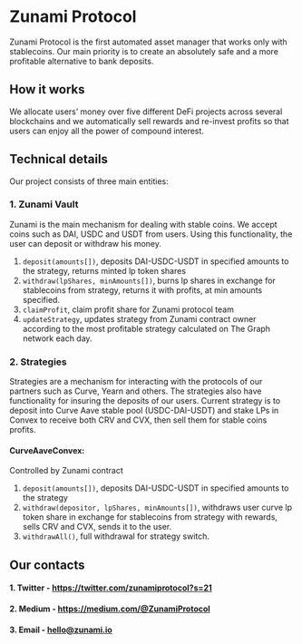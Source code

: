 # Zunami Protocol
Zunami Protocol is the first automated asset manager that works only with stablecoins. Our main priority is to create an absolutely safe and a more profitable alternative to bank deposits.

## How it works
We allocate users’ money over five different DeFi projects across several blockchains and we automatically sell rewards and re-invest profits so that users can enjoy all the power of compound interest.

## Technical details
Our project consists of three main entities:

### 1. Zunami Vault
Zunami is the main mechanism for dealing with stable coins. We accept coins such as DAI, USDC and USDT from users. Using this functionality, the user can deposit or withdraw his money.

1. `deposit(amounts[])`, deposits DAI-USDC-USDT in specified amounts to the strategy, returns minted lp token shares 
2. `withdraw(lpShares, minAmounts[])`, burns lp shares in exchange for stablecoins from strategy, returns it with profits, at min amounts specified.
3. `claimProfit`, claim profit share for Zunami protocol team
4. `updateStrategy`, updates strategy from Zunami contract owner according to the most profitable strategy calculated on The Graph network each day.

### 2. Strategies
Strategies are a mechanism for interacting with the protocols of our partners such as Curve, Yearn and others. The strategies also have functionality for insuring the deposits of our users. Current strategy is to deposit into Curve Aave stable pool (USDC-DAI-USDT) and stake LPs in Convex to receive both CRV and CVX, then sell them for stable coins profits. 

#### CurveAaveConvex:
Controlled by Zunami contract

1. `deposit(amounts[])`, deposits DAI-USDC-USDT in specified amounts to the strategy
2. `withdraw(depositor, lpShares, minAmounts[])`, withdraws user curve lp token share in exchange for stablecoins from strategy with rewards, sells CRV and CVX, sends it to the user.
3. `withdrawAll()`, full withdrawal for strategy switch.

## Our contacts
#### 1. Twitter - https://twitter.com/zunamiprotocol?s=21
#### 2. Medium  - https://medium.com/@ZunamiProtocol
#### 3. Email   - hello@zunami.io
